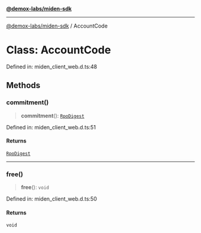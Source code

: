 [**@demox-labs/miden-sdk**](../README.md)

***

[@demox-labs/miden-sdk](../README.md) / AccountCode

# Class: AccountCode

Defined in: miden\_client\_web.d.ts:48

## Methods

### commitment()

> **commitment**(): [`RpoDigest`](RpoDigest.md)

Defined in: miden\_client\_web.d.ts:51

#### Returns

[`RpoDigest`](RpoDigest.md)

***

### free()

> **free**(): `void`

Defined in: miden\_client\_web.d.ts:50

#### Returns

`void`
